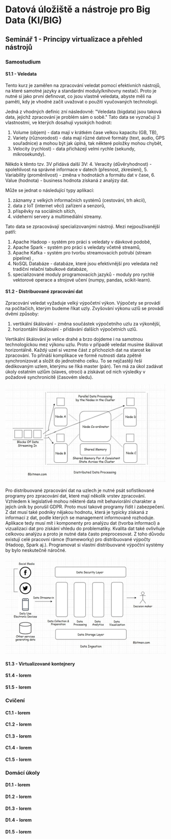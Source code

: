 # Datová úložiště a nástroje pro Big Data (KI/BIG)

## Seminář 1 - Principy virtualizace a přehled nástrojů

### Samostudium

#### S1.1 - Veledata

Tento kurz je zaměřen na zpracování veledat pomocí efektivních nástrojů, na které samotné jazyky a standardní moduly/knihovny nestačí. Proto je nutné si jako první definovat, co jsou vlastně veledata, abyste měli na paměti, kdy je vhodné začít uvažovat o použití vyučovaných technologií.

Jedná z vhodných definic zní následovně: "Veledata (bigdata) jsou taková data, jejichž zpracování je problém sám o sobě." Tato data se vyznačují 3 vlastnostmi, ve kterých dosahují vysokých hodnot:
1. Volume (objem) - data mají v krátkém čase velkou kapacitu (GB, TB),
2. Variety (různorodost) - data mají různé datové formáty (text, audio, GPS souřadnice) a mohou být jak úplná, tak některé položky mohou chybět,
3. Velocity (rychlost) - data přicházejí velmi rychle (sekundy, mikrosekundy).

Někdo k těmto tzv. 3V přidává další 3V:
4. Veracity (důvěryhodnost) - spolehlivost na správné informace v datech (přesnost, zkreslení),
5. Variability (proměnlivost) - změna v hodnotách a formátu dat v čase,
6. Value (hodnota) - business hodnota získaná z analýzy dat.

Může se jednat o následující typy aplikací:
1. záznamy z velkých informačních systémů (cestování, trh akcií),
2. data z IoT (internet věcí) zařízení a senzorů,
3. příspěvky na sociálních sítích,
4. videherní servery a multimediální streamy.

Tato data se zpracovávají specializovanými nástroji. Mezi nejpoužívanější patří:
1. Apache Hadoop - systém pro práci s veledaty v dávkové podobě,
2. Apache Spark - systém pro práci s veledaty včetně streamů,
3. Apache Kafka - systém pro tvorbu streamovacích potrubí (stream pipeline) ,
4. NoSQL Databáze - databáze, které jsou efektivnější pro veledata než tradiční relační tabulkové databáze,
5. specializované moduly programovacích jazyků - moduly pro rychlé vektorové operace a strojové učení (numpy, pandas, scikit-learn).

#### S1.2 - Distribuované zpracování dat

Zpracování veledat vyžaduje velký výpočetní výkon. Výpočety se provádí na počítačích, kterým budeme říkat uzly. Zvyšování výkonu uzlů se provádí dvěmi způsoby:
1. vertikální škálování - změna součástek výpočetního uzlu za výkonější,
2. horizontální škálování - přidávání dalších výpočetních uzlů.

Vertikální škálování je velice drahé a brzo dojdeme i na samotnou technologickou mez výkonu uzlu. Proto v případě veledat musíme škálovat horizontálně. Každý uzel si vezme část z příchozích dat na starost ke zpracování. To přináší komplikace ve formě nutnosti data zpětně synchronizovat a složit do jednotného celku. To se nejčastěji řeší dedikovaným uzlem, kterýmu se říká master (pán). Ten má za úkol zadávat úkoly ostatním uzlům (slaves, otroci) a získávat od nich výsledky v požadové synchronicitě (časovém sledu).

<img src="dataprocessing.jpg" alt="schéma distribuované architektury" />

Pro distribuované zpracování dat na uzlech je nutné psát sofistikované programy pro zpracování dat, které mají několik vrstev zpracování. Vzhledem k legislativě mohou některé data mít behaviorální charakter a jejich únik by porušil GDPR. Proto musí takové programy řídit i zabezpečení. Z dat musí také podniky nějakou hodnotu, která je typicky získaná z informací z dat, podle kterých se management informovaně rozhoduje. Aplikace tedy musí mít i komponenty pro analýzu dat (tvorba informací) a vizualizaci dat pro získání vhledu do problematiky. Kvalita dat také ovlivňuje celkovou analýzu a proto je nutné data často preprocesovat. Z toho důvodu existují celé pracovní rámce (frameworky) pro distribuované výpočty (Hadoop, Spark aj.). Programovat si vlastní distribuované výpočtní systémy by bylo neskutečně náročné.

<img src="datalayers.jpg" alt="vrstvy zpracování distribuovaných dat" />

#### S1.3 - Virtualizované kontejnery

#### S1.4 - lorem

#### S1.5 - lorem

### Cvičení

#### C1.1 - lorem

#### C1.2 - lorem

#### C1.3 - lorem

#### C1.4 - lorem

#### C1.5 - lorem

### Domácí úkoly

#### D1.1 - lorem

#### D1.2 - lorem

#### D1.3 - lorem

#### D1.4 - lorem

#### D1.5 - lorem

